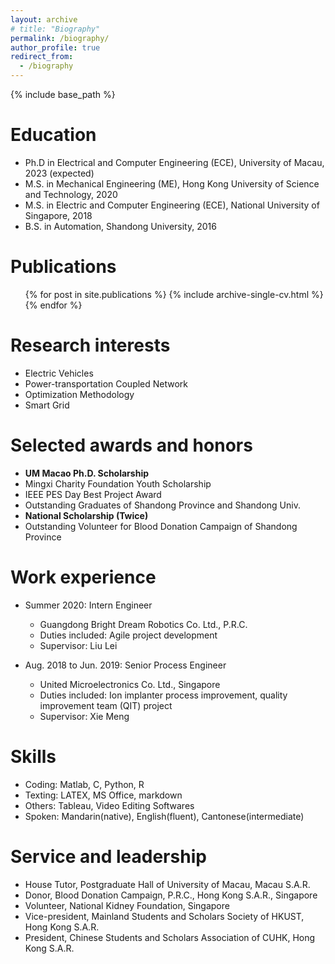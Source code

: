 ```yaml
---
layout: archive
# title: "Biography"
permalink: /biography/
author_profile: true
redirect_from:
  - /biography
---
```


{% include base_path %}

Education
======
* Ph.D in Electrical and Computer Engineering (ECE), University of Macau, 2023 (expected)
* M.S. in Mechanical Engineering (ME), Hong Kong University of Science and Technology, 2020
* M.S. in Electric and Computer Engineering (ECE), National University of Singapore, 2018
* B.S. in Automation, Shandong University, 2016

Publications
======
  <ul>{% for post in site.publications %}
    {% include archive-single-cv.html %}
  {% endfor %}</ul>
  
Research interests
=====
* Electric Vehicles
* Power-transportation Coupled Network
* Optimization Methodology
* Smart Grid

Selected awards and honors
=====
* **UM Macao Ph.D. Scholarship**
* Mingxi Charity Foundation Youth Scholarship
* IEEE PES Day Best Project Award
* Outstanding Graduates of Shandong Province and Shandong Univ.
* **National Scholarship (Twice)**
* Outstanding Volunteer for Blood Donation Campaign of Shandong Province

Work experience
======
* Summer 2020: Intern Engineer
  * Guangdong Bright Dream Robotics Co. Ltd., P.R.C.
  * Duties included: Agile project development
  * Supervisor: Liu Lei 

* Aug. 2018 to Jun. 2019: Senior Process Engineer
  * United Microelectronics Co. Ltd., Singapore
  * Duties included: Ion implanter process improvement, quality improvement team (QIT) project
  * Supervisor: Xie Meng

Skills
======
* Coding: Matlab, C, Python, R
* Texting: LATEX, MS Office, markdown
* Others: Tableau, Video Editing Softwares
* Spoken: Mandarin(native), English(fluent), Cantonese(intermediate)

Service and leadership
======
* House Tutor, Postgraduate Hall of University of Macau, Macau S.A.R.
* Donor, Blood Donation Campaign, P.R.C., Hong Kong S.A.R., Singapore 
* Volunteer, National Kidney Foundation, Singapore
* Vice-president, Mainland Students and Scholars Society of HKUST, Hong Kong S.A.R.
* President, Chinese Students and Scholars Association of CUHK, Hong Kong S.A.R.

<!-- Talks
======
 <ul>{% for post in site.talks %}
   {% include archive-single-talk-cv.html %}
  {% endfor %}</ul>
  
Teaching
======
  <ul>{% for post in site.teaching %}
    {% include archive-single-cv.html %}
  {% endfor %}</ul> -->
  
